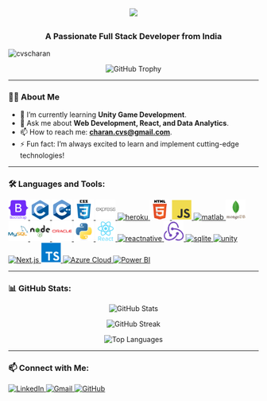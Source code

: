 <h1 align="center">
  <img src="https://readme-typing-svg.herokuapp.com?font=Fira+Code&weight=600&size=30&pause=1000&color=FFA500&center=true&vCenter=true&width=435&lines=Hi+%F0%9F%91%8B%2C+I'm+CVS+CHARAN;A+Full-Stack+Developer;Passionate+about+Coding+%26+Learning">
</h1>

<h3 align="center">A Passionate Full Stack Developer from India</h3>

<p align="left"> 
  <img src="https://komarev.com/ghpvc/?username=cvscharan&label=Profile%20views&color=0e75b6&style=flat" alt="cvscharan" />
</p>

<p align="center">
  <img src="https://github-profile-trophy.vercel.app/?username=cvscharan&theme=radical&margin-w=15&margin-h=15" alt="GitHub Trophy" />
</p>

---

### 👨‍💻 About Me
- 🌱 I’m currently learning **Unity Game Development**.  
- 💬 Ask me about **Web Development, React, and Data Analytics**.  
- 📫 How to reach me: **charan.cvs@gmail.com**.  
- ⚡ Fun fact: I’m always excited to learn and implement cutting-edge technologies!  

---

### 🛠️ Languages and Tools:
<p align="left">
  <a href="https://getbootstrap.com" target="_blank" rel="noreferrer">
          <img
            src="https://raw.githubusercontent.com/devicons/devicon/master/icons/bootstrap/bootstrap-plain-wordmark.svg"
            alt="bootstrap"
            width="40"
            height="40"
          />
        </a>
        <a
          href="https://www.cprogramming.com/"
          target="_blank"
          rel="noreferrer"
        >
          <img
            src="https://raw.githubusercontent.com/devicons/devicon/master/icons/c/c-original.svg"
            alt="c"
            width="40"
            height="40"
          />
        </a>
        <a
          href="https://www.w3schools.com/cpp/"
          target="_blank"
          rel="noreferrer"
        >
          <img
            src="https://raw.githubusercontent.com/devicons/devicon/master/icons/cplusplus/cplusplus-original.svg"
            alt="cplusplus"
            width="40"
            height="40"
          />
        </a>
        <a
          href="https://www.w3schools.com/css/"
          target="_blank"
          rel="noreferrer"
        >
          <img
            src="https://raw.githubusercontent.com/devicons/devicon/master/icons/css3/css3-original-wordmark.svg"
            alt="css3"
            width="40"
            height="40"
          />
        </a>
        <a href="https://expressjs.com" target="_blank" rel="noreferrer">
          <img
            src="https://raw.githubusercontent.com/devicons/devicon/master/icons/express/express-original-wordmark.svg"
            alt="express"
            width="40"
            height="40"
          />
        </a>
        <a href="https://heroku.com" target="_blank" rel="noreferrer">
          <img
            src="https://www.vectorlogo.zone/logos/heroku/heroku-icon.svg"
            alt="heroku"
            width="40"
            height="40"
          />
        </a>
        <a href="https://www.w3.org/html/" target="_blank" rel="noreferrer">
          <img
            src="https://raw.githubusercontent.com/devicons/devicon/master/icons/html5/html5-original-wordmark.svg"
            alt="html5"
            width="40"
            height="40"
          />
        </a>
        <a
          href="https://developer.mozilla.org/en-US/docs/Web/JavaScript"
          target="_blank"
          rel="noreferrer"
        >
          <img
            src="https://raw.githubusercontent.com/devicons/devicon/master/icons/javascript/javascript-original.svg"
            alt="javascript"
            width="40"
            height="40"
          />
        </a>
        <a href="https://www.mathworks.com/" target="_blank" rel="noreferrer">
          <img
            src="https://upload.wikimedia.org/wikipedia/commons/2/21/Matlab_Logo.png"
            alt="matlab"
            width="40"
            height="40"
          />
        </a>
        <a href="https://www.mongodb.com/" target="_blank" rel="noreferrer">
          <img
            src="https://raw.githubusercontent.com/devicons/devicon/master/icons/mongodb/mongodb-original-wordmark.svg"
            alt="mongodb"
            width="40"
            height="40"
          />
        </a>
        <a href="https://www.mysql.com/" target="_blank" rel="noreferrer">
          <img
            src="https://raw.githubusercontent.com/devicons/devicon/master/icons/mysql/mysql-original-wordmark.svg"
            alt="mysql"
            width="40"
            height="40"
          />
        </a>
        <a href="https://nodejs.org" target="_blank" rel="noreferrer">
          <img
            src="https://raw.githubusercontent.com/devicons/devicon/master/icons/nodejs/nodejs-original-wordmark.svg"
            alt="nodejs"
            width="40"
            height="40"
          />
        </a>
        <a href="https://www.oracle.com/" target="_blank" rel="noreferrer">
          <img
            src="https://raw.githubusercontent.com/devicons/devicon/master/icons/oracle/oracle-original.svg"
            alt="oracle"
            width="40"
            height="40"
          />
        </a>
        <a href="https://www.python.org" target="_blank" rel="noreferrer">
          <img
            src="https://raw.githubusercontent.com/devicons/devicon/master/icons/python/python-original.svg"
            alt="python"
            width="40"
            height="40"
          />
        </a>
        <a href="https://reactjs.org/" target="_blank" rel="noreferrer">
          <img
            src="https://raw.githubusercontent.com/devicons/devicon/master/icons/react/react-original-wordmark.svg"
            alt="react"
            width="40"
            height="40"
          />
        </a>
        <a href="https://reactnative.dev/" target="_blank" rel="noreferrer">
          <img
            src="https://reactnative.dev/img/header_logo.svg"
            alt="reactnative"
            width="40"
            height="40"
          />
        </a>
        <a href="https://redux.js.org" target="_blank" rel="noreferrer">
          <img
            src="https://raw.githubusercontent.com/devicons/devicon/master/icons/redux/redux-original.svg"
            alt="redux"
            width="40"
            height="40"
          />
        </a>
        <a href="https://www.sqlite.org/" target="_blank" rel="noreferrer">
          <img
            src="https://www.vectorlogo.zone/logos/sqlite/sqlite-icon.svg"
            alt="sqlite"
            width="40"
            height="40"
          />
        </a>
        <a href="https://unity.com/" target="_blank" rel="noreferrer">
          <img
            src="https://www.vectorlogo.zone/logos/unity3d/unity3d-icon.svg"
            alt="unity"
            width="40"
            height="40"
          />
        </a>
    <a href="https://nextjs.org/" target="_blank">
    <img src="https://cdn.worldvectorlogo.com/logos/nextjs-2.svg" alt="Next.js" width="40" height="40" />
  </a>
  <a href="https://www.typescriptlang.org/" target="_blank">
    <img src="https://raw.githubusercontent.com/devicons/devicon/master/icons/typescript/typescript-original.svg" alt="TypeScript" width="40" height="40" />
  </a>
  <a href="https://azure.microsoft.com/" target="_blank">
    <img src="https://www.vectorlogo.zone/logos/microsoft_azure/microsoft_azure-icon.svg" alt="Azure Cloud" width="40" height="40" />
  </a>
  <a href="https://powerbi.microsoft.com/" target="_blank">
    <img src="https://upload.wikimedia.org/wikipedia/commons/c/cf/New_Power_BI_Logo.svg" alt="Power BI" width="40" height="40" />
  </a>
</p>

---

### 📊 GitHub Stats:
<p align="center">
  <img src="https://github-readme-stats.vercel.app/api?username=cvscharan&show_icons=true&theme=default" alt="GitHub Stats" />
</p>
<p align="center">
  <img src="https://github-readme-streak-stats.herokuapp.com/?user=cvscharan&theme=default" alt="GitHub Streak" />
</p>
<p align="center">
  <img src="https://github-readme-stats.vercel.app/api/top-langs?username=cvscharan&show_icons=true&layout=compact&theme=default" alt="Top Languages" />
</p>

---

### 📫 Connect with Me:
<p align="left">
  <a href="https://linkedin.com/in/cvscharan" target="_blank">
    <img src="https://img.shields.io/badge/LinkedIn-blue?style=for-the-badge&logo=linkedin&logoColor=white" alt="LinkedIn" />
  </a>
  <a href="mailto:charan.cvs@gmail.com" target="_blank">
    <img src="https://img.shields.io/badge/Gmail-D14836?style=for-the-badge&logo=gmail&logoColor=white" alt="Gmail" />
  </a>
  <a href="https://github.com/cvscharan" target="_blank">
    <img src="https://img.shields.io/badge/GitHub-181717?style=for-the-badge&logo=github&logoColor=white" alt="GitHub" />
  </a>
</p>
